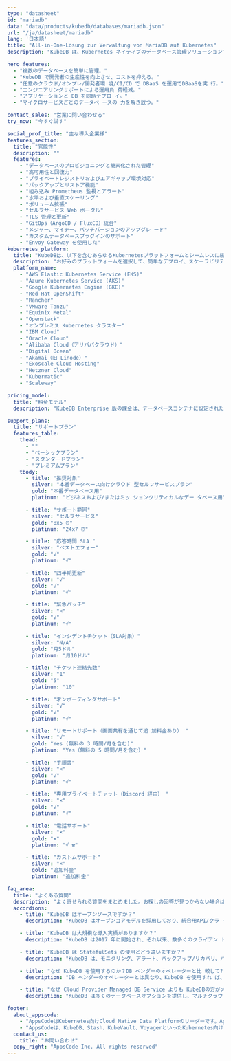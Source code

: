 ```yaml
---
type: "datasheet"
id: "mariadb"
data: "data/products/kubedb/databases/mariadb.json"
url: "/ja/datasheet/mariadb"
lang: '日本語'
title: "All-in-One-Lösung zur Verwaltung von MariaDB auf Kubernetes"
description: "KubeDB は、Kubernetes ネイティブのデータベース管理ソリューションで、プライベ ートおよびパブリッククラウド上で、プロビジョニング、監視、アップグレード、パッ チ適用、スケーリング、ボリューム拡張、バックアップ、リカバリ、障害検出、修復な どのデータベース管理作業を簡素化し、自動化します。"

hero_features:
  - "複数のデータベースを簡単に管理。"
  - "KubeDB で開発者の生産性を向上させ、コストを抑える。"
  - "任意のクラウド/オンプレ/開発者環 境/CI/CD で DBaaS を運用でDBaaSを実 行。"
  - "エンジニアリングサポートによる運用負 荷軽減。"
  - "アプリケーションと DB を同時デプロ イ。"
  - "マイクロサービスごとのデータベ ースの 力を解き放つ。"

contact_sales: "営業に問い合わせる"
try_now: "今すぐ試す"

social_prof_title: "主な導入企業様"
features_section:
  title: "官能性"
  description: ""
  features:
    - "データベースのプロビジョニングと簡素化された管理"
    - "高可用性と回復力"
    - "プライベートレジストリおよびエアギャップ環境対応"
    - "バックアップとリストア機能"
    - "組み込み Prometheus 監視とアラート"
    - "水平および垂直スケーリング"
    - "ボリューム拡張"
    - "セルフサービス Web ポータル"
    - "TLS 管理と更新"
    - "GitOps（ArgoCD / FluxCD）統合"
    - "メジャー、マイナー、パッチバージョンのアップグレ ード"
    - "カスタムデータベースプラグインのサポート"
    - "Envoy Gateway を使用した"
kubernetes_platform:
  title: "KubeDBは、以下を含むあらゆるKubernetesプラットフォームとシームレスに統合できます："
  description: "お好みのプラットフォームを選択して、簡単なデプロイ、スケーラビリティ、管理をお楽しみください。次世代のアプリケーションデプロイを一緒に実現しましょう。"
  platform_name:
    - "AWS Elastic Kubernetes Service (EKS)"
    - "Azure Kubernetes Service (AKS)"
    - "Google Kubernetes Engine (GKE)"
    - "Red Hat OpenShift"
    - "Rancher"
    - "VMware Tanzu"
    - "Equinix Metal"
    - "Openstack"
    - "オンプレミス Kubernetes クラスター"
    - "IBM Cloud"
    - "Oracle Cloud"
    - "Alibaba Cloud（アリババクラウド）"
    - "Digital Ocean"
    - "Akamai（旧 Linode）"
    - "Exoscale Cloud Hosting"
    - "Hetzner Cloud"
    - "Kubermatic"
    - "Scaleway"

pricing_model:
  title: "料金モデル"
  description: "KubeDB Enterprise 版の課金は、データベースコンテナに設定されたメモリ制限に基づきます（Kubernetes ワーカーノードのメモリで はありません）。例：8GB RAM のPostgreSQL レプリカ3 台の場合、24GB として課金されます。"

support_plans:
  title: "サポートプラン"
  features_table:
    thead:
      - ""
      - "ベーシックプラン"
      - "スタンダードプラン"
      - "プレミアムプラン"
    tbody:
      - title: "推奨対象"
        silver: "本番データベース向けクラウド 型セルフサービスプラン"
        gold: "本番データベース用"
        platinum: "ビジネスおよび/またはミッ ションクリティカルなデー タベース用"

      - title: "サポート範囲"
        silver: "セルフサービス"
        gold: "8x5 ⏰"
        platinum: "24x7 ⏰"

      - title: "応答時間 SLA "
        silver: "ベストエフォー"
        gold: "√"
        platinum: "√"

      - title: "四半期更新"
        silver: "√"
        gold: "√"
        platinum: "√"

      - title: "緊急パッチ"
        silver: "×"
        gold: "√"
        platinum: "√"

      - title: "インシデントチケット（SLA対象）"
        silver: "N/A"
        gold: "月5ドル"
        platinum: "月10ドル"

      - title: "チケット連絡先数"
        silver: "1"
        gold: "5"
        platinum: "10"

      - title: "才ンボーディングサポート"
        silver: "√"
        gold: "√"
        platinum: "√"

      - title: "リモートサポート（画面共有を通じて追 加料金あり） "
        silver: "√"
        gold: "Yes (無料の 3 時間/月を含む)"
        platinum: "Yes（無料の 5 時間/月を含む）"

      - title: "手順書"
        silver: "×"
        gold: "√"
        platinum: "√"

      - title: "専用プライベートチャット（Discord 経由） "
        silver: "×"
        gold: "√"
        platinum: "√"

      - title: "電話サポート"
        silver: "×"
        gold: "×"
        platinum: "√ ☎"

      - title: "カストムサポート"
        silver: "×"
        gold: "追加料金"
        platinum: "追加料金"

faq_area:
  title: "よくある質問"
  description: "よく寄せられる質問をまとめました。お探しの回答が見つからない場合は、お気軽にお問い合わせください。"
  accordions:
    - title: "KubeDB はオープンソースですか？"
      description: "KubeDB はオープンコアモデルを採用しており、統合用API/クラ イアントはApache v2 ライセンスで提供されます。"

    - title: "KubeDB は大規模な導入実績がありますか？"
      description: "KubeDB は2017 年に開始され、それ以来、数多くのクライアン トに導入され、大規模な導入実績もあります。"

    - title: "KubeDB は StatefulSets の使用とどう違いますか？"
      description: "KubeDB は、モニタリング、アラート、バックアップ/リカバリ、バージョンアップ、スケーリング機能を含む包括的なDay 2 オペ レーションで差別化を図っている。"

    - title: "なぜ KubeDB を使用するのか？DB ベンダーのオペレーターと比 較して?"
      description: "DB ベンダーのオペレーターとは異なり、KubeDB を使用すれ ば、単一の契約と最小限のエンジニアリング努力で、すべてのデータベース要件を便利に満たすことができます"

    - title: "なぜ Cloud Provider Managed DB Service よりも KubeDBの方がメリットがあるのか？"
      description: "KubeDB は多くのデータベースオプションを提供し、マルチクラウドおよびオンプレミス環境をサポートする一方、より安価でコスト効率の良いソリューションを提供します。"

footer:
  about_appscode: 
    - "AppsCodeはKubernetes向けCloud Native Data Platformのリーダーです。AppsCodeは元GoogleエンジニアのTamal Sahaによって2016年に設立された。"
    - "AppsCodeは、KubeDB、Stash、KubeVault、VoyagerといったKubernetes向けの人気製品を数多く開発している。AppsCodeは米国ネバダ州ラスベガスに本社を置き、バングラデシュのダッカにエンジニアリングオフィスを構えています。"
  contact_us:
    title: "お問い合わせ"
  copy_right: "AppsCode Inc. All rights reserved"
---
```

